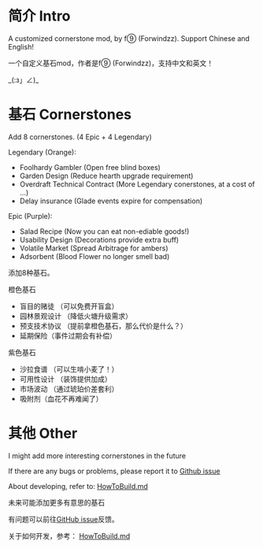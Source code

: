 
# 简介 Intro

A customized cornerstone mod, by f⑨ (Forwindzz). Support Chinese and English!

一个自定义基石mod，作者是f⑨ (Forwindzz)，支持中文和英文！

\_(:з」∠)\_

# 基石 Cornerstones

Add 8 cornerstones. (4 Epic + 4 Legendary)

Legendary (Orange):
- Foolhardy Gambler (Open free blind boxes)
- Garden Design (Reduce hearth upgrade requirement)
- Overdraft Technical Contract (More Legendary conerstones, at a cost of ...)
- Delay insurance (Glade events expire for compensation)

Epic (Purple):
- Salad Recipe (Now you can eat non-ediable goods!)
- Usability Design (Decorations provide extra buff)
- Volatile Market (Spread Arbitrage for ambers)
- Adsorbent (Blood Flower no longer smell bad)

添加8种基石。

橙色基石
- 盲目的赌徒 （可以免费开盲盒）
- 园林景观设计 （降低火塘升级需求）
- 预支技术协议 （提前拿橙色基石，那么代价是什么？）
- 延期保险（事件过期会有补偿）

紫色基石
- 沙拉食谱 （可以生啃小麦了！）
- 可用性设计 （装饰提供加成）
- 市场波动 （通过琥珀价差套利）
- 吸附剂（血花不再难闻了）

# 其他 Other

I might add more interesting cornerstones in the future

If there are any bugs or problems, please report it to [Github issue](https://github.com/Forwindzz/ATSCustomCornerStone/issues)

About developing, refer to:
[HowToBuild.md](https://github.com/Forwindzz/ATSCustomCornerStone/blob/main/HowToBuild.md)

未来可能添加更多有意思的基石

有问题可以前往[GitHub issue](https://github.com/Forwindzz/ATSCustomCornerStone/issues)反馈。

关于如何开发，参考：
[HowToBuild.md](https://github.com/Forwindzz/ATSCustomCornerStone/blob/main/HowToBuild.md)